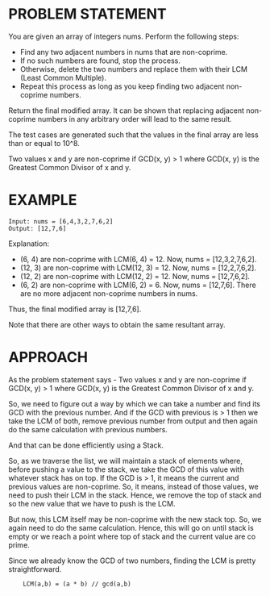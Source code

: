 # PROBLEM STATEMENT

You are given an array of integers nums. Perform the following steps:

 - Find any two adjacent numbers in nums that are non-coprime.
 - If no such numbers are found, stop the process.
 - Otherwise, delete the two numbers and replace them with their LCM (Least Common Multiple).
 - Repeat this process as long as you keep finding two adjacent non-coprime numbers.
  
Return the final modified array. It can be shown that replacing adjacent non-coprime numbers in any arbitrary order will lead to the same result.

The test cases are generated such that the values in the final array are less than or equal to 10^8.

Two values x and y are non-coprime if GCD(x, y) > 1 where GCD(x, y) is the Greatest Common Divisor of x and y.

# EXAMPLE

    Input: nums = [6,4,3,2,7,6,2]
    Output: [12,7,6]

Explanation: 
- (6, 4) are non-coprime with LCM(6, 4) = 12. Now, nums = [12,3,2,7,6,2].
- (12, 3) are non-coprime with LCM(12, 3) = 12. Now, nums = [12,2,7,6,2].
- (12, 2) are non-coprime with LCM(12, 2) = 12. Now, nums = [12,7,6,2].
- (6, 2) are non-coprime with LCM(6, 2) = 6. Now, nums = [12,7,6].
There are no more adjacent non-coprime numbers in nums.

Thus, the final modified array is [12,7,6].

Note that there are other ways to obtain the same resultant array.

# APPROACH

As the problem statement says - Two values x and y are non-coprime if GCD(x, y) > 1 where GCD(x, y) is the Greatest Common Divisor of x and y.

So, we need to figure out a way by which we can take a number and find its GCD with the previous number. And if the GCD with previous is > 1 then we take the LCM of both, remove previous number from output and then again do the same calculation with previous numbers.

And that can be done efficiently using a Stack.

So, as we traverse the list, we will maintain a stack of elements where, before pushing a value to the stack, we take the GCD of this value with whatever stack has on top. If the GCD is > 1, it means the current and previous values are non-coprime. So, it means, instead of those values, we need to push their LCM in the stack. Hence, we remove the top of stack and so the new value that we have to push is the LCM.

But now, this LCM itself may be non-coprime with the new stack top. So, we again need to do the same calculation. Hence, this will go on until stack is empty or we reach a point where top of stack and the current value are co prime.

Since we already know the GCD of two numbers, finding the LCM is pretty straightforward.

        LCM(a,b) = (a * b) // gcd(a,b)